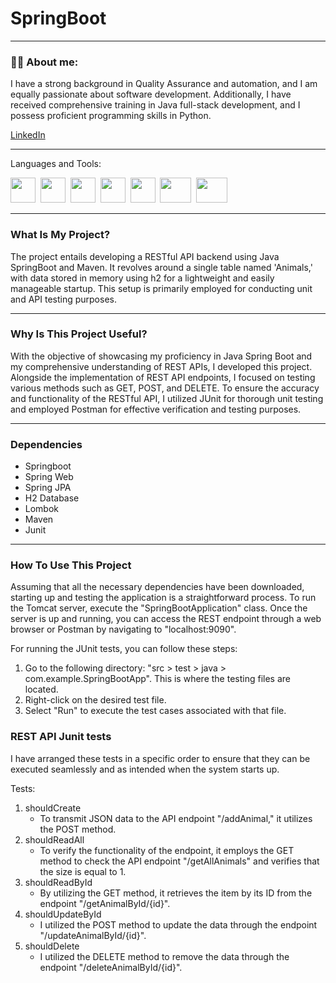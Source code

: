 # SpringBoot

---
### :man_technologist: About me:
I have a strong background in Quality Assurance and automation, and I am equally passionate about software development. Additionally, I have received comprehensive training in Java full-stack development, and I possess proficient programming skills in Python.

[LinkedIn](https://www.linkedin.com/in/noah-schlaupitz-786a04195/)

---
Languages and Tools:
<div>
  <img src="https://user-images.githubusercontent.com/25181517/117201156-9a724800-adec-11eb-9a9d-3cd0f67da4bc.png" width="40" height="40"/>&nbsp;
  <img src="https://user-images.githubusercontent.com/25181517/183891303-41f257f8-6b3d-487c-aa56-c497b880d0fb.png" width="40" height="40"/>&nbsp;
  <img src="https://user-images.githubusercontent.com/25181517/192108890-200809d1-439c-4e23-90d3-b090cf9a4eea.png" width="40" height="40"/>&nbsp;
  <img src="https://user-images.githubusercontent.com/25181517/192109061-e138ca71-337c-4019-8d42-4792fdaa7128.png" width="40" height="40"/>&nbsp;
  <img src="https://user-images.githubusercontent.com/25181517/117533873-484d4480-afef-11eb-9fad-67c8605e3592.png" width="40" height="40"/>&nbsp;
  <img src="https://user-images.githubusercontent.com/25181517/117207242-07d5a700-adf4-11eb-975e-be04e62b984b.png" width="50" height="40"/>&nbsp;
  <img src="https://user-images.githubusercontent.com/25181517/183894676-137319b5-1364-4b6a-ba4f-e9fc94ddc4aa.png" width="50" height="40"/>&nbsp;
</div>

---
### What Is My Project?
The project entails developing a RESTful API backend using Java SpringBoot and Maven. It revolves around a single table named 'Animals,' with data stored in memory using h2 for a lightweight and easily manageable startup. This setup is primarily employed for conducting unit and API testing purposes.


---
### Why Is This Project Useful?
With the objective of showcasing my proficiency in Java Spring Boot and my comprehensive understanding of REST APIs, I developed this project. Alongside the implementation of REST API endpoints, I focused on testing various methods such as GET, POST, and DELETE. To ensure the accuracy and functionality of the RESTful API, I utilized JUnit for thorough unit testing and employed Postman for effective verification and testing purposes.

---
### Dependencies
- Springboot
- Spring Web
- Spring JPA
- H2 Database
- Lombok
- Maven
- Junit

---
### How To Use This Project

Assuming that all the necessary dependencies have been downloaded, starting up and testing the application is a straightforward process. To run the Tomcat server, execute the "SpringBootApplication" class. Once the server is up and running, you can access the REST endpoint through a web browser or Postman by navigating to "localhost:9090".

For running the JUnit tests, you can follow these steps:

1. Go to the following directory: "src > test > java > com.example.SpringBootApp". This is where the testing files are located.
2. Right-click on the desired test file.
3. Select "Run" to execute the test cases associated with that file.

### REST API Junit tests
I have arranged these tests in a specific order to ensure that they can be executed seamlessly and as intended when the system starts up.

Tests:

1. shouldCreate
   - To transmit JSON data to the API endpoint "/addAnimal," it utilizes the POST method.
2. shouldReadAll
   - To verify the functionality of the endpoint, it employs the GET method to check the API endpoint "/getAllAnimals" and verifies that the size is equal to 1.
3. shouldReadById
   - By utilizing the GET method, it retrieves the item by its ID from the endpoint "/getAnimalById/{id}".
4. shouldUpdateById
   - I utilized the POST method to update the data through the endpoint "/updateAnimalById/{id}".
5. shouldDelete
   - I utilized the DELETE method to remove the data through the endpoint "/deleteAnimalById/{id}".

















